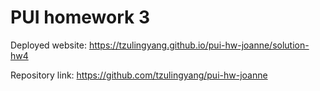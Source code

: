 # PUI homework 3

Deployed website: https://tzulingyang.github.io/pui-hw-joanne/solution-hw4

Repository link: https://github.com/tzulingyang/pui-hw-joanne
